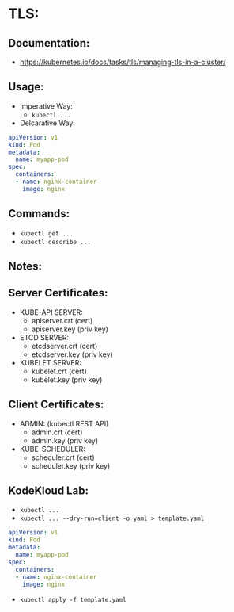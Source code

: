 # TLS:
## Documentation:
- https://kubernetes.io/docs/tasks/tls/managing-tls-in-a-cluster/

## Usage:
- Imperative Way:
  - `kubectl ...`
- Delcarative Way:
```yaml
apiVersion: v1
kind: Pod
metadata:
  name: myapp-pod
spec:
  containers:
  - name: nginx-container
    image: nginx
```
## Commands:
- `kubectl get ...`
- `kubectl describe ...`

## Notes:

## Server Certificates:
- KUBE-API SERVER:
  - apiserver.crt (cert)
  - apiserver.key (priv key)
- ETCD SERVER:
  - etcdserver.crt (cert)
  - etcdserver.key (priv key)
- KUBELET SERVER:
  - kubelet.crt (cert)
  - kubelet.key (priv key)
## Client Certificates:
- ADMIN: (kubectl REST API)
  - admin.crt (cert)
  - admin.key (priv key)
- KUBE-SCHEDULER:
  - scheduler.crt (cert)
  - scheduler.key (priv key)



## KodeKloud Lab:
- `kubectl ...`
- `kubectl ... --dry-run=client -o yaml > template.yaml`
```yaml
apiVersion: v1
kind: Pod
metadata:
  name: myapp-pod
spec:
  containers:
  - name: nginx-container
    image: nginx
```
- `kubectl apply -f template.yaml`
